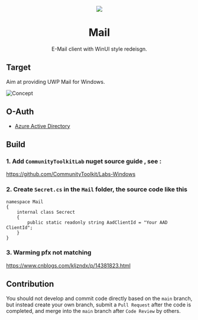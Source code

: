 <p align="center">
    <img src="https://user-images.githubusercontent.com/6630660/217154573-9489676a-b34b-4523-aba4-05cd9ed81f97.png" alter="Mail Icon" align="center"/>
    <h1 align="center">Mail</h1>
    <p align="center">E-Mail client with WinUI style redeisgn.</p>
</p>

## Target

Aim at providing UWP Mail for Windows.

![Concept](https://user-images.githubusercontent.com/6630660/222345692-16ca601a-9e86-4d81-a3f4-3c4773e31b88.png)

## O-Auth
- [Azure Active Directory](https://github.com/DiskTools/Mail/tree/GraphAuth)

## Build
### 1. Add `CommunityToolkitLab` nuget source guide , see :
https://github.com/CommunityToolkit/Labs-Windows

### 2. Create `Secret.cs` in the `Mail` folder, the source code like this
```
namespace Mail
{
    internal class Secrect
    {
        public static readonly string AadClientId = "Your AAD ClientId";
    }
}

```
### 3. Warming pfx not matching
https://www.cnblogs.com/kljzndx/p/14381823.html

## Contribution
You should not develop and commit code directly based on the `main` branch, but instead create your own branch, submit a `Pull Request` after the code is completed, and merge into the `main` branch after `Code Review` by others.


